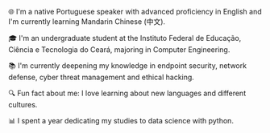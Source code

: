 🌐 I'm a native Portuguese speaker with advanced proficiency in English and I'm currently learning Mandarin Chinese (中文).

🎓 I'm an undergraduate student at the Instituto Federal de Educação, Ciência e Tecnologia do Ceará, majoring in Computer Engineering.

📚 I'm currently deepening my knowledge in endpoint security, network defense, cyber threat management and ethical hacking.

🔍 Fun fact about me: I love learning about new languages and different cultures.

📊 I spent a year dedicating my studies to data science with python.
